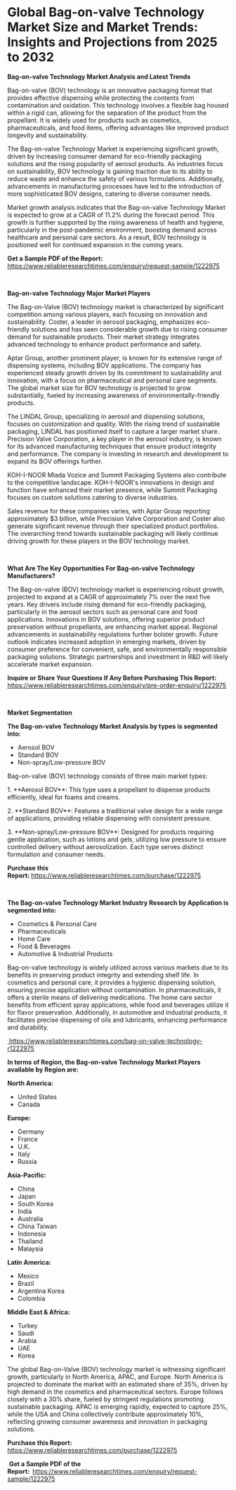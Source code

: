 <p><h1>Global Bag-on-valve Technology Market Size and Market Trends: Insights and Projections from 2025 to 2032</h1></p><p><strong>Bag-on-valve Technology Market Analysis and Latest Trends</strong></p>
<p><p>Bag-on-valve (BOV) technology is an innovative packaging format that provides effective dispensing while protecting the contents from contamination and oxidation. This technology involves a flexible bag housed within a rigid can, allowing for the separation of the product from the propellant. It is widely used for products such as cosmetics, pharmaceuticals, and food items, offering advantages like improved product longevity and sustainability.</p><p>The Bag-on-valve Technology Market is experiencing significant growth, driven by increasing consumer demand for eco-friendly packaging solutions and the rising popularity of aerosol products. As industries focus on sustainability, BOV technology is gaining traction due to its ability to reduce waste and enhance the safety of various formulations. Additionally, advancements in manufacturing processes have led to the introduction of more sophisticated BOV designs, catering to diverse consumer needs.</p><p>Market growth analysis indicates that the Bag-on-valve Technology Market is expected to grow at a CAGR of 11.2% during the forecast period. This growth is further supported by the rising awareness of health and hygiene, particularly in the post-pandemic environment, boosting demand across healthcare and personal care sectors. As a result, BOV technology is positioned well for continued expansion in the coming years.</p></p>
<p><strong>Get a Sample PDF of the Report:&nbsp;</strong> <a href="https://www.reliableresearchtimes.com/enquiry/request-sample/1222975?utm_campaign=3581&utm_medium=2&utm_source=Github&utm_content=ia&utm_term=12042025&utm_id=bag-on-valve-technology">https://www.reliableresearchtimes.com/enquiry/request-sample/1222975</a></p>
<p>&nbsp;</p>
<p><strong>Bag-on-valve Technology Major Market Players</strong></p>
<p><p>The Bag-on-Valve (BOV) technology market is characterized by significant competition among various players, each focusing on innovation and sustainability. Coster, a leader in aerosol packaging, emphasizes eco-friendly solutions and has seen considerable growth due to rising consumer demand for sustainable products. Their market strategy integrates advanced technology to enhance product performance and safety.</p><p>Aptar Group, another prominent player, is known for its extensive range of dispensing systems, including BOV applications. The company has experienced steady growth driven by its commitment to sustainability and innovation, with a focus on pharmaceutical and personal care segments. The global market size for BOV technology is projected to grow substantially, fueled by increasing awareness of environmentally-friendly products.</p><p>The LINDAL Group, specializing in aerosol and dispensing solutions, focuses on customization and quality. With the rising trend of sustainable packaging, LINDAL has positioned itself to capture a larger market share. Precision Valve Corporation, a key player in the aerosol industry, is known for its advanced manufacturing techniques that ensure product integrity and performance. The company is investing in research and development to expand its BOV offerings further.</p><p>KOH-I-NOOR Mlada Vozice and Summit Packaging Systems also contribute to the competitive landscape. KOH-I-NOOR's innovations in design and function have enhanced their market presence, while Summit Packaging focuses on custom solutions catering to diverse industries.</p><p>Sales revenue for these companies varies, with Aptar Group reporting approximately $3 billion, while Precision Valve Corporation and Coster also generate significant revenue through their specialized product portfolios. The overarching trend towards sustainable packaging will likely continue driving growth for these players in the BOV technology market.</p></p>
<p>&nbsp;</p>
<p><strong>What Are The Key Opportunities For Bag-on-valve Technology Manufacturers?</strong></p>
<p><p>The Bag-on-valve (BOV) technology market is experiencing robust growth, projected to expand at a CAGR of approximately 7% over the next five years. Key drivers include rising demand for eco-friendly packaging, particularly in the aerosol sectors such as personal care and food applications. Innovations in BOV solutions, offering superior product preservation without propellants, are enhancing market appeal. Regional advancements in sustainability regulations further bolster growth. Future outlook indicates increased adoption in emerging markets, driven by consumer preference for convenient, safe, and environmentally responsible packaging solutions. Strategic partnerships and investment in R&D will likely accelerate market expansion.</p></p>
<p><strong>Inquire or Share Your Questions If Any Before Purchasing This Report:</strong> <a href="https://www.reliableresearchtimes.com/enquiry/pre-order-enquiry/1222975?utm_campaign=3581&utm_medium=2&utm_source=Github&utm_content=ia&utm_term=12042025&utm_id=bag-on-valve-technology">https://www.reliableresearchtimes.com/enquiry/pre-order-enquiry/1222975</a></p>
<p>&nbsp;</p>
<p><strong>Market Segmentation</strong></p>
<p><strong>The Bag-on-valve Technology Market Analysis by types is segmented into:</strong></p>
<p><ul><li>Aerosol BOV</li><li>Standard BOV</li><li>Non-spray/Low-pressure BOV</li></ul></p>
<p><p>Bag-on-valve (BOV) technology consists of three main market types: </p><p>1. **Aerosol BOV**: This type uses a propellant to dispense products efficiently, ideal for foams and creams.</p><p>2. **Standard BOV**: Features a traditional valve design for a wide range of applications, providing reliable dispensing with consistent pressure.</p><p>3. **Non-spray/Low-pressure BOV**: Designed for products requiring gentle application, such as lotions and gels, utilizing low pressure to ensure controlled delivery without aerosolization. Each type serves distinct formulation and consumer needs.</p></p>
<p><strong>Purchase this Report:&nbsp;</strong><a href="https://www.reliableresearchtimes.com/purchase/1222975?utm_campaign=3581&utm_medium=2&utm_source=Github&utm_content=ia&utm_term=12042025&utm_id=bag-on-valve-technology">https://www.reliableresearchtimes.com/purchase/1222975</a></p>
<p>&nbsp;</p>
<p><strong>The Bag-on-valve Technology Market Industry Research by Application is segmented into:</strong></p>
<p><ul><li>Cosmetics & Personal Care</li><li>Pharmaceuticals</li><li>Home Care</li><li>Food & Beverages</li><li>Automotive & Industrial Products</li></ul></p>
<p><p>Bag-on-valve technology is widely utilized across various markets due to its benefits in preserving product integrity and extending shelf life. In cosmetics and personal care, it provides a hygienic dispensing solution, ensuring precise application without contamination. In pharmaceuticals, it offers a sterile means of delivering medications. The home care sector benefits from efficient spray applications, while food and beverages utilize it for flavor preservation. Additionally, in automotive and industrial products, it facilitates precise dispensing of oils and lubricants, enhancing performance and durability.</p></p>
<p><a href="https://www.reliableresearchtimes.com/bag-on-valve-technology-r1222975?utm_campaign=3581&utm_medium=2&utm_source=Github&utm_content=ia&utm_term=12042025&utm_id=bag-on-valve-technology">&nbsp;https://www.reliableresearchtimes.com/bag-on-valve-technology-r1222975</a></p>
<p><strong>In terms of Region, the Bag-on-valve Technology Market Players available by Region are:</strong></p>
<p>
    <p> <strong> North America: </strong>
        <ul>
            <li>United States</li>
            <li>Canada</li>
        </ul>
        </p> 
    <p> <strong> Europe: </strong>
        <ul>
            <li>Germany</li>
            <li>France</li>
            <li>U.K.</li>
            <li>Italy</li>
            <li>Russia</li>
        </ul>
        </p> 
    <p> <strong> Asia-Pacific: </strong>
        <ul>
            <li>China</li>
            <li>Japan</li>
            <li>South Korea</li>
            <li>India</li>
            <li>Australia</li>
            <li>China Taiwan</li>
            <li>Indonesia</li>
            <li>Thailand</li>
            <li>Malaysia</li>
        </ul>
        </p> 
    <p> <strong> Latin America: </strong>
        <ul>
            <li>Mexico</li>
            <li>Brazil</li>
            <li>Argentina Korea</li>
            <li>Colombia</li>
        </ul>
        </p> 
    <p> <strong> Middle East & Africa: </strong>
        <ul>
            <li>Turkey</li>
            <li>Saudi</li>
            <li>Arabia</li>
            <li>UAE</li>
            <li>Korea</li>
        </ul>
    </p>
    </p>
<p><p>The global Bag-on-Valve (BOV) technology market is witnessing significant growth, particularly in North America, APAC, and Europe. North America is projected to dominate the market with an estimated share of 35%, driven by high demand in the cosmetics and pharmaceutical sectors. Europe follows closely with a 30% share, fueled by stringent regulations promoting sustainable packaging. APAC is emerging rapidly, expected to capture 25%, while the USA and China collectively contribute approximately 10%, reflecting growing consumer awareness and innovation in packaging solutions.</p></p>
<p><strong>Purchase this Report: </strong><a href="https://www.reliableresearchtimes.com/purchase/1222975?utm_campaign=3581&utm_medium=2&utm_source=Github&utm_content=ia&utm_term=12042025&utm_id=bag-on-valve-technology">https://www.reliableresearchtimes.com/purchase/1222975</a></p>
<p>&nbsp;<strong>Get a Sample PDF of the Report:&nbsp;&nbsp;</strong><a href="https://www.reliableresearchtimes.com/enquiry/request-sample/1222975?utm_campaign=3581&utm_medium=2&utm_source=Github&utm_content=ia&utm_term=12042025&utm_id=bag-on-valve-technology">https://www.reliableresearchtimes.com/enquiry/request-sample/1222975</a></p>
<p><strong></strong></p>
<p><p></p><p></p><p></p></p>